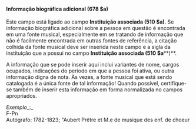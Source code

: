 #### **Informação biográfica adicional (678 $a)**

Este campo está ligado ao campo **Instituição associada (510 $a)**. Se informação biográfica adicional sobre a pessoa em questão é encontrada em uma fonte musical, especialmente em se tratando de informação que não é facilmente encontrada em outras fontes de referência, a citação colhida da fonte musical deve ser inserida neste campo e a sigla da instituição que a possui no campo **Instituição associada (510 $a****)**.

A informação que se pode inserir aqui inclui variantes de nome, cargos ocupados, indicações do período em que a pessoa foi ativa, ou outra informação digna de nota. Às vezes, a fonte musical que está sendo catalogada é a única fonte de tal informação! Quando possível, certifique-se também de inserir esta informação em forma normalizada no campos apropriados.

_Exemplo__:_   
F-Pn  
Autógrafo: 1782-1823; "Aubert Prêtre et M.e de musique des enf. de choeur